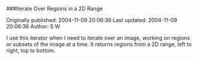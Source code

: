 ###Iterate Over Regions in a 2D Range

Originally published: 2004-11-09 20:06:36
Last updated: 2004-11-09 20:06:36
Author: S W

I use this iterator when I need to iterate over an image, working on regions or subsets of the image at a time. It returns regions from a 2D range, left to right, top to bottom.